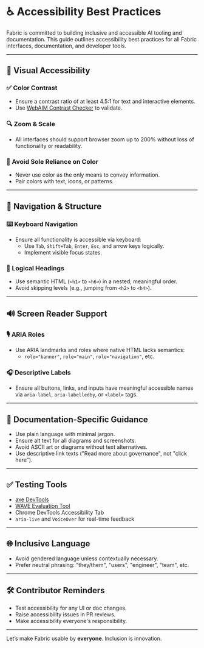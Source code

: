 # ♿ Accessibility Best Practices

Fabric is committed to building inclusive and accessible AI tooling and documentation. This guide outlines accessibility best practices for all Fabric interfaces, documentation, and developer tools.

---

## 🌈 Visual Accessibility

### ✅ Color Contrast
- Ensure a contrast ratio of at least 4.5:1 for text and interactive elements.
- Use [WebAIM Contrast Checker](https://webaim.org/resources/contrastchecker/) to validate.

### 🔍 Zoom & Scale
- All interfaces should support browser zoom up to 200% without loss of functionality or readability.

### 🚫 Avoid Sole Reliance on Color
- Never use color as the only means to convey information.
- Pair colors with text, icons, or patterns.

---

## 🧭 Navigation & Structure

### ⌨️ Keyboard Navigation
- Ensure all functionality is accessible via keyboard:
  - Use `Tab`, `Shift+Tab`, `Enter`, `Esc`, and arrow keys logically.
  - Implement visible focus states.

### 🧱 Logical Headings
- Use semantic HTML (`<h1>` to `<h6>`) in a nested, meaningful order.
- Avoid skipping levels (e.g., jumping from `<h2>` to `<h4>`).

---

## 🔊 Screen Reader Support

### 🎙️ ARIA Roles
- Use ARIA landmarks and roles where native HTML lacks semantics:
  - `role="banner"`, `role="main"`, `role="navigation"`, etc.

### 🎧 Descriptive Labels
- Ensure all buttons, links, and inputs have meaningful accessible names via `aria-label`, `aria-labelledby`, or `<label>` tags.

---

## 📃 Documentation-Specific Guidance

- Use plain language with minimal jargon.
- Ensure alt text for all diagrams and screenshots.
- Avoid ASCII art or diagrams without text alternatives.
- Use descriptive link texts ("Read more about governance", not "click here").

---

## ✅ Testing Tools

- [axe DevTools](https://www.deque.com/axe/devtools/)
- [WAVE Evaluation Tool](https://wave.webaim.org/)
- Chrome DevTools Accessibility Tab
- `aria-live` and `VoiceOver` for real-time feedback

---

## 🌐 Inclusive Language

- Avoid gendered language unless contextually necessary.
- Prefer neutral phrasing: "they/them", "users", "engineer", "team", etc.

---

## 🛠 Contributor Reminders

- Test accessibility for any UI or doc changes.
- Raise accessibility issues in PR reviews.
- Make accessibility everyone's responsibility.

---

Let’s make Fabric usable by **everyone**. Inclusion is innovation.
